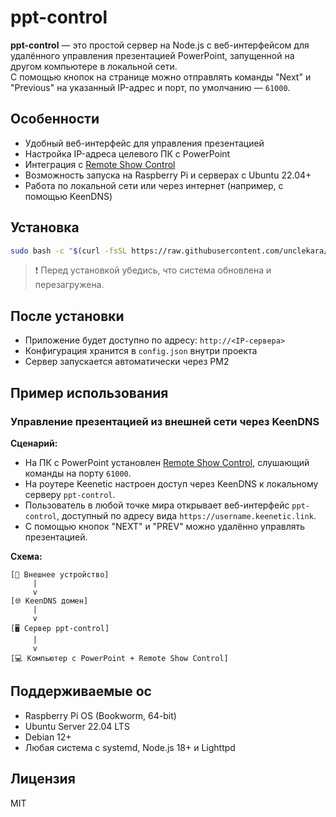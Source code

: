# ppt-control

**ppt-control** — это простой сервер на Node.js с веб-интерфейсом для удалённого управления презентацией PowerPoint, запущенной на другом компьютере в локальной сети.  
С помощью кнопок на странице можно отправлять команды "Next" и "Previous" на указанный IP-адрес и порт, по умолчанию — `61000`.

## Особенности

- Удобный веб-интерфейс для управления презентацией
- Настройка IP-адреса целевого ПК с PowerPoint
- Интеграция с [Remote Show Control](https://irisdown.co.uk/rsc.html)
- Возможность запуска на Raspberry Pi и серверах с Ubuntu 22.04+
- Работа по локальной сети или через интернет (например, с помощью KeenDNS)

## Установка

```bash
sudo bash -c "$(curl -fsSL https://raw.githubusercontent.com/unclekara/ppt-control/main/install.sh)"
```

> ❗ Перед установкой убедись, что система обновлена и перезагружена.

## После установки

- Приложение будет доступно по адресу: `http://<IP-сервера>`
- Конфигурация хранится в `config.json` внутри проекта
- Сервер запускается автоматически через PM2

## Пример использования

### Управление презентацией из внешней сети через KeenDNS

**Сценарий:**
- На ПК с PowerPoint установлен [Remote Show Control](https://irisdown.co.uk/rsc.html), слушающий команды на порту `61000`.
- На роутере Keenetic настроен доступ через KeenDNS к локальному серверу `ppt-control`.
- Пользователь в любой точке мира открывает веб-интерфейс `ppt-control`, доступный по адресу вида `https://username.keenetic.link`.
- С помощью кнопок "NEXT" и "PREV" можно удалённо управлять презентацией.

**Схема:**
```
[📱 Внешнее устройство]
     |
     v
[🌐 KeenDNS домен]
     |
     v
[🖥 Сервер ppt-control]
     |
     v
[💻 Компьютер с PowerPoint + Remote Show Control]
```

## Поддерживаемые ос

- Raspberry Pi OS (Bookworm, 64-bit)
- Ubuntu Server 22.04 LTS
- Debian 12+
- Любая система с systemd, Node.js 18+ и Lighttpd

## Лицензия

MIT

